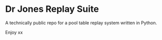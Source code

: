 # Dr Jones Replay Suite

A technically public repo for a pool table replay system written in Python.

Enjoy xx
